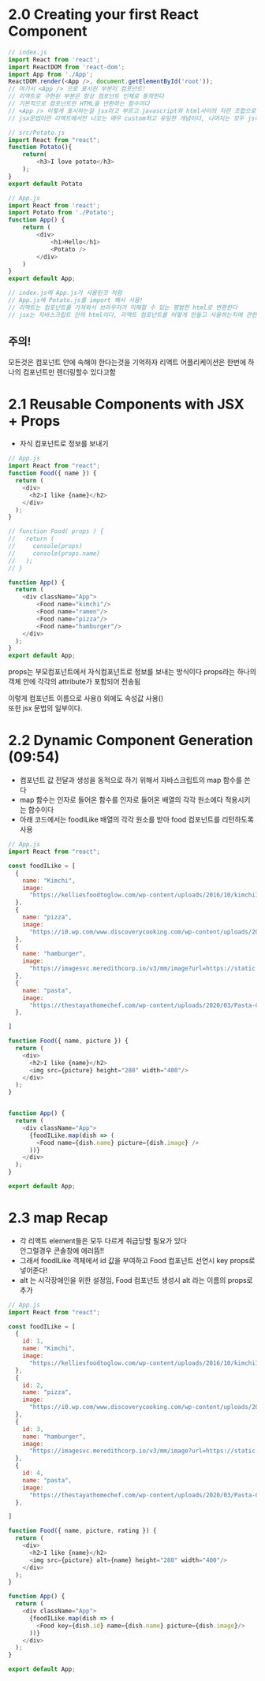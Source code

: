 # 2.0 Creating your first React Component
```javascript
// index.js
import React from 'react';
import ReactDOM from 'react-dom';
import App from './App';
ReactDOM.render(<App />, document.getElementById('root'));
// 여기서 <App /> 으로 표시된 부분이 컴포넌트!
// 리액트로 구현된 부분은 항상 컴포넌트 인채로 동작한다
// 기본적으로 컴포넌트란 HTML을 반환하는 함수이다
// <App /> 이렇게 표시하는걸 jsx라고 부르고 javascript와 html사이의 저런 조합으로 표시
// jsx문법이란 리액트에서만 나오는 매우 custom하고 유일한 개념이다, 나머지는 모두 js라고함
```

```javascript
// src/Potato.js
import React from "react";
function Potato(){
    return(
        <h3>I love potato</h3>
    );
}
export default Potato
```

```javascript
// App.js
import React from 'react';
import Potato from './Potato';
function App() {
    return (
        <div>
            <h1>Hello</h1>
            <Potato />
        </div>
    )
}
export default App;

// index.js에 App.js가 사용된것 처럼
// App.js에 Potato.js를 import 해서 사용!
// 리액트는 컴포넌트를 가져와서 브라우저가 이해할 수 있는 평범한 html로 변환한다
// jsx는 자바스크립트 안의 html이다, 리액트 컴포넌트를 어떻게 만들고 사용하는지에 관한것임
```

## 주의!
모든것은 <App /> 컴포넌트 안에 속해야 한다는것을 기억하자
리액트 어플리케이션은 한번에 하나의 컴포넌트만 렌더링할수 있다고함

# 2.1 Reusable Components with JSX + Props

- 자식 컴포넌트로 정보를 보내기

```javascript
// App.js
import React from "react";
function Food({ name }) {
  return (
    <div>
      <h2>I like {name}</h2>
    </div>
  );
}

// function Food( props ) {
//   return (
//     console(props)
//     console(props.name)
//   );
// }

function App() {
  return (
    <div className="App">
        <Food name="kimchi"/>
        <Food name="ramen"/>
        <Food name="pizza"/>
        <Food name="hamburger"/>
    </div>
  );
}
export default App;
```

props는 부모컴포넌트에서 자식컴포넌트로 정보를 보내는 방식이다
props라는 하나의 객체 안에 각각의 attribute가 포함되어 전송됨

이렇게 컴포넌트 이름으로 사용(<Food/>) 외에도 속성값 사용(<Food name="good"/>)</br>
또한 jsx 문법의 일부이다.

# 2.2 Dynamic Component Generation (09:54)

- 컴포넌트 값 전달과 생성을 동적으로 하기 위해서 자바스크립트의 map 함수를 쓴다
- map 함수는 인자로 들어온 함수를 인자로 들어온 배열의 각각 원소에다 적용시키는 함수이다
- 아래 코드에서는 foodILike 배열의 각각 원소를 받아 food 컴포넌트를 리턴하도록 사용

```javascript
// App.js
import React from "react";

const foodILike = [
  {
    name: "Kimchi",
    image:
      "https://kelliesfoodtoglow.com/wp-content/uploads/2016/10/kimchi1.jpg"
  },
  {
    name: "pizza",
    image:
      "https://i0.wp.com/www.discoverycooking.com/wp-content/uploads/2017/02/pizza-1.jpg?fit=2426%2C3292"
  },
  {
    name: "hamburger",
    image:
      "https://imagesvc.meredithcorp.io/v3/mm/image?url=https://static.onecms.io/wp-content/uploads/sites/9/2019/05/Burger-National-Hamburger-Day-FT-Blog0619.jpg",
  },
  {
    name: "pasta",
    image:
      "https://thestayathomechef.com/wp-content/uploads/2020/03/Pasta-Carbonara-2-3-scaled.jpg",
  },

]

function Food({ name, picture }) {
  return (
    <div>
      <h2>I like {name}</h2>
      <img src={picture} height="280" width="400"/>
    </div>
  );
}


function App() {
  return (
    <div className="App">
      {foodILike.map(dish => (
        <Food name={dish.name} picture={dish.image} />
      ))}
    </div>
  );
}

export default App;
```


# 2.3 map Recap

- 각 리액트 element들은 모두 다르게 취급당할 필요가 있다 </br>
    안그럴경우 콘솔창에 에러뜸!!
- 그래서 foodILike 객체에서 id 값을 부여하고 Food 컴포넌트 선언시 key props로 </br>
    넣어준다!
- alt 는 시각장애인을 위한 설정임, Food 컴포넌트 생성시 alt 라는 이름의 props로 추가


```javascript
// App.js
import React from "react";

const foodILike = [
  {
    id: 1,
    name: "Kimchi",
    image:
      "https://kelliesfoodtoglow.com/wp-content/uploads/2016/10/kimchi1.jpg",
  },
  {
    id: 2,
    name: "pizza",
    image:
      "https://i0.wp.com/www.discoverycooking.com/wp-content/uploads/2017/02/pizza-1.jpg?fit=2426%2C3292",
  },
  {
    id: 3,
    name: "hamburger",
    image:
      "https://imagesvc.meredithcorp.io/v3/mm/image?url=https://static.onecms.io/wp-content/uploads/sites/9/2019/05/Burger-National-Hamburger-Day-FT-Blog0619.jpg",
  },
  {
    id: 4,
    name: "pasta",
    image:
      "https://thestayathomechef.com/wp-content/uploads/2020/03/Pasta-Carbonara-2-3-scaled.jpg",
  },

]

function Food({ name, picture, rating }) {
  return (
    <div>
      <h2>I like {name}</h2>
      <img src={picture} alt={name} height="280" width="400"/>
    </div>
  );
}

function App() {
  return (
    <div className="App">
      {foodILike.map(dish => (
        <Food key={dish.id} name={dish.name} picture={dish.image}/>
      ))}
    </div>
  );
}

export default App;

```



